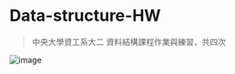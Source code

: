 # Data-structure-HW
> 中央大學資工系大二 資料結構課程作業與練習，共四次

![image](https://user-images.githubusercontent.com/93152909/182135751-c2b54a3f-ea98-42ea-88db-b915bf682188.png)
